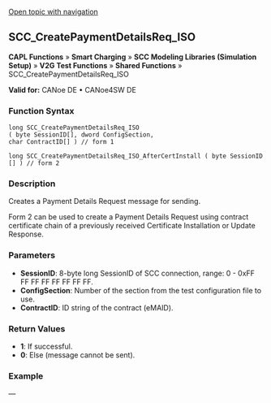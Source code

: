 [Open topic with navigation](../../../../../CANoeDEFamily.htm#Topics/CAPLFunctions/SmartCharging/Functions/CAPLfunctionSCCCreatePaymentDetailsReqIso.md)

## SCC_CreatePaymentDetailsReq_ISO

**CAPL Functions** » **Smart Charging** » **SCC Modeling Libraries (Simulation Setup)** » **V2G Test Functions** » **Shared Functions** » SCC_CreatePaymentDetailsReq_ISO

**Valid for:** CANoe DE • CANoe4SW DE

### Function Syntax

```plaintext
long SCC_CreatePaymentDetailsReq_ISO 
( byte SessionID[], dword ConfigSection, 
char ContractID[] ) // form 1
```

```plaintext
long SCC_CreatePaymentDetailsReq_ISO_AfterCertInstall ( byte SessionID [] ) // form 2
```

### Description

Creates a Payment Details Request message for sending.

Form 2 can be used to create a Payment Details Request using contract certificate chain of a previously received Certificate Installation or Update Response.

### Parameters

- **SessionID**: 8-byte long SessionID of SCC connection, range: 0 - 0xFF FF FF FF FF FF FF FF.
- **ConfigSection**: Number of the section from the test configuration file to use.
- **ContractID**: ID string of the contract (eMAID).

### Return Values

- **1**: If successful.
- **0**: Else (message cannot be sent).

### Example

—
